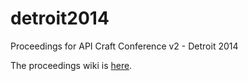 detroit2014
===========

Proceedings for API Craft Conference v2 - Detroit 2014

The proceedings wiki is [here](https://github.com/apicraft/detroit2014/wiki).
